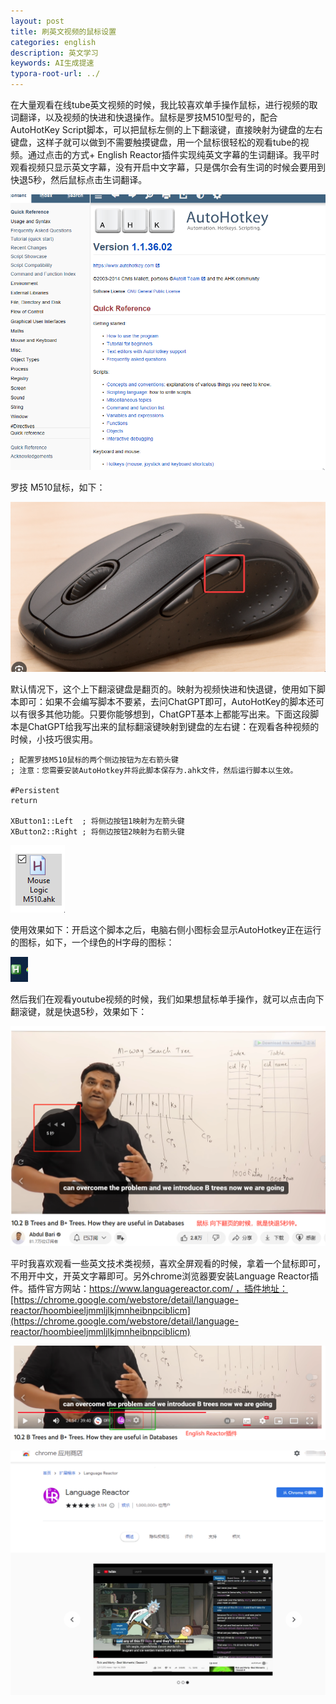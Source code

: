 ```yaml
---
layout: post
title: 刷英文视频的鼠标设置
categories: english
description: 英文学习
keywords: AI生成提速
typora-root-url: ../
---
```


在大量观看在线tube英文视频的时候，我比较喜欢单手操作鼠标，进行视频的取词翻译，以及视频的快进和快退操作。鼠标是罗技M510型号的，配合AutoHotKey Script脚本，可以把鼠标左侧的上下翻滚键，直接映射为键盘的左右键盘，这样子就可以做到不需要触摸键盘，用一个鼠标很轻松的观看tube的视频。通过点击的方式+ English Reactor插件实现纯英文字幕的生词翻译。我平时观看视频只显示英文字幕，没有开启中文字幕，只是偶尔会有生词的时候会要用到快退5秒，然后鼠标点击生词翻译。

![image-20230916112145134](/images/posts/image-20230916112145134.png)

罗技 M510鼠标，如下：

![image-20230916112454738](/images/posts/image-20230916112454738.png)

默认情况下，这个上下翻滚键盘是翻页的。映射为视频快进和快退键，使用如下脚本即可：如果不会编写脚本不要紧，去问ChatGPT即可，AutoHotKey的脚本还可以有很多其他功能。只要你能够想到，ChatGPT基本上都能写出来。下面这段脚本是ChatGPT给我写出来的鼠标翻滚键映射到键盘的左右键：在观看各种视频的时候，小技巧很实用。

````shell
; 配置罗技M510鼠标的两个侧边按钮为左右箭头键
; 注意：您需要安装AutoHotkey并将此脚本保存为.ahk文件，然后运行脚本以生效。

#Persistent
return

XButton1::Left  ; 将侧边按钮1映射为左箭头键
XButton2::Right ; 将侧边按钮2映射为右箭头键

````

![image-20230916112637243](/images/posts/image-20230916112637243.png)

使用效果如下：开启这个脚本之后，电脑右侧小图标会显示AutoHotkey正在运行的图标，如下，一个绿色的H字母的图标：

![image-20230916222227631](/images/posts/image-20230916222227631.png)

然后我们在观看youtube视频的时候，我们如果想鼠标单手操作，就可以点击向下翻滚键，就是快退5秒，效果如下：

![image-20230916222143495](/images/posts/image-20230916222143495.png)

平时我喜欢观看一些英文技术类视频，喜欢全屏观看的时候，拿着一个鼠标即可，不用开中文，开英文字幕即可。另外chrome浏览器要安装Language Reactor插件。插件官方网站：https://www.languagereactor.com/ ，插件地址：[https://chrome.google.com/webstore/detail/language-reactor/hoombieeljmmljlkjmnheibnpciblicm](https://chrome.google.com/webstore/detail/language-reactor/hoombieeljmmljlkjmnheibnpciblicm)

![image-20230916222531569](/images/posts/image-20230916222531569.png)

![image-20230916222702906](/images/posts/image-20230916222702906.png)

